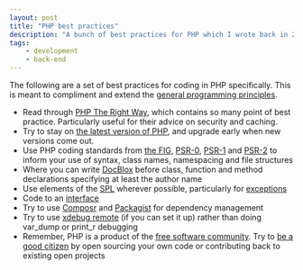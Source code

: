 ```yaml
---
layout: post
title: "PHP best practices"
description: "A bunch of best practices for PHP which I wrote back in 2012"
tags:
    - development
    - back-end
---
```


The following are a set of best practices for coding in PHP specifically. This is meant to compliment and extend the [general programming principles](/2014/01/08/general-coding-guidelines/).

- Read through [PHP The Right Way](http://www.phptherightway.com/), which contains so many point of best practice. Particularly useful for their advice on security and caching.
- Try to stay on [the latest version of PHP](http://www.php.net/downloads.php), and upgrade early when new versions come out.
- Use PHP coding standards from [the FIG](https://github.com/php-fig/fig-standards), [PSR-0](https://github.com/php-fig/fig-standards/blob/master/accepted/PSR-0.md), [PSR-1](https://github.com/php-fig/fig-standards/blob/master/accepted/PSR-1-basic-coding-standard.md) and [PSR-2](https://github.com/php-fig/fig-standards/blob/master/accepted/PSR-2-coding-style-guide.md) to inform your use of syntax, class names, namespacing and file structures
- Where you can write [DocBlox](http://docs.docblox-project.org/for-users/anatomy-of-a-docblock.html) before class, function and method declarations specifying at least the author name
- Use elements of the [SPL](http://php.net/manual/en/book.spl.php) wherever possible, particularly for [exceptions](http://php.net/manual/en/spl.exceptions.php)
- Code to an [interface](http://php.net/manual/en/language.oop5.interfaces.php)
- Try to use [Composr](http://getcomposer.org/doc/00-intro.md) and [Packagist](http://packagist.org/) for dependency management
- Try to use [xdebug remote](http://xdebug.org/docs/remote) (if you can set it up) rather than doing var_dump or print_r debugging
- Remember, PHP is a product of the [free software community](http://en.wikipedia.org/wiki/Free_software_community). Try to [be a good citizen](https://www.gov.uk/designprinciples#tenth) by open sourcing your own code or contributing back to existing open projects

